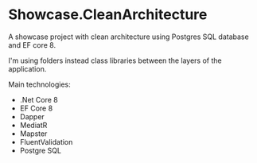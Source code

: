# Showcase.CleanArchitecture
A showcase project with clean architecture using Postgres SQL database and EF core 8. 

I'm using folders instead class libraries between the layers of the application.

Main technologies:

- .Net Core 8
- EF Core 8
- Dapper
- MediatR
- Mapster
- FluentValidation
- Postgre SQL

